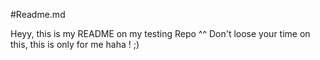 #Readme.md

Heyy, this is my README on my testing Repo ^^
Don't loose your time on this, this is only for me haha ! ;)
